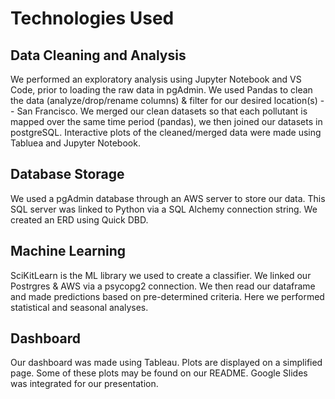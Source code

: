 # Technologies Used
## Data Cleaning and Analysis
We performed an exploratory analysis using Jupyter Notebook and VS Code, prior to loading the raw data in pgAdmin. We used Pandas to clean the data (analyze/drop/rename columns) & filter for our desired location(s) -- San Francisco. We merged our clean datasets so that each pollutant is mapped over the same time period (pandas), we then joined our datasets in postgreSQL. Interactive plots of the cleaned/merged data were made using Tabluea and Jupyter Notebook.

## Database Storage
We used a pgAdmin database through an AWS server to store our data. This SQL server was linked to Python via a SQL Alchemy connection string. We created an ERD using Quick DBD.

## Machine Learning
SciKitLearn is the ML library we used to create a classifier. We linked our Postrgres & AWS via a psycopg2 connection. We then read our dataframe and made predictions based on pre-determined criteria. Here we performed statistical and seasonal analyses.

## Dashboard
Our dashboard was made using Tableau. Plots are displayed on a simplified page. Some of these plots may be found on our README. Google Slides was integrated for our presentation.
